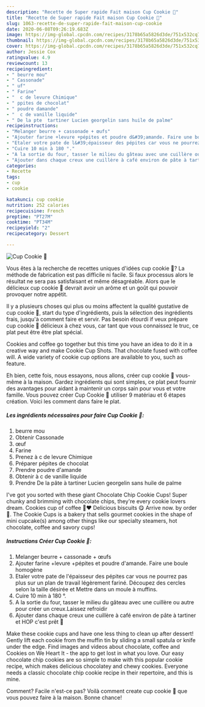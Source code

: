 ```yaml
---
description: "Recette de Super rapide Fait maison Cup Cookie 🍪"
title: "Recette de Super rapide Fait maison Cup Cookie 🍪"
slug: 1063-recette-de-super-rapide-fait-maison-cup-cookie
date: 2020-06-08T09:26:19.683Z
image: https://img-global.cpcdn.com/recipes/3178b65a5826d3de/751x532cq70/cup-cookie-🍪-photo-principale-de-la-recette.jpg
thumbnail: https://img-global.cpcdn.com/recipes/3178b65a5826d3de/751x532cq70/cup-cookie-🍪-photo-principale-de-la-recette.jpg
cover: https://img-global.cpcdn.com/recipes/3178b65a5826d3de/751x532cq70/cup-cookie-🍪-photo-principale-de-la-recette.jpg
author: Jessie Cox
ratingvalue: 4.9
reviewcount: 13
recipeingredient:
- " beurre mou"
- " Cassonade"
- " uf"
- " Farine"
- "  c de levure Chimique"
- " ppites de chocolat"
- " poudre damande"
- "  c de vanille liquide"
- " De la pte  tartiner Lucien georgelin sans huile de palme"
recipeinstructions:
- "Melanger beurre + cassonade + œufs"
- "Ajouter farine +levure +pépites et poudre d&#39;amande. Faire une boule homogène"
- "Etaler votre pate de l&#39;épaisseur des pépites car vous ne pourrez pas plus sur un plan de travail légèrement fariné. Découpez des cercles selon la taille désirée et Mettre dans un moule à muffins."
- "Cuire 10 min à 180 °."
- "A la sortie du four, tasser le milieu du gâteau avec une cuillère ou autre pour créer un creux.Laissez refroidir"
- "Ajouter dans chaque creux une cuillère à café environ de pâte à tartiner et HOP c&#39;est prêt 🤤"
categories:
- Recette
tags:
- cup
- cookie

katakunci: cup cookie 
nutrition: 252 calories
recipecuisine: French
preptime: "PT27M"
cooktime: "PT34M"
recipeyield: "2"
recipecategory: Dessert

---
```



![Cup Cookie 🍪](https://img-global.cpcdn.com/recipes/3178b65a5826d3de/751x532cq70/cup-cookie-🍪-photo-principale-de-la-recette.jpg)

Vous êtes à la recherche de recettes uniques d'idées cup cookie 🍪? La méthode de fabrication est pas difficile ni facile. Si faux processus alors le résultat ne sera pas satisfaisant et même désagréable. Alors que le délicieux cup cookie 🍪 devrait avoir un arôme et un goût qui pouvoir provoquer notre appétit.

Il y a plusieurs choses qui plus ou moins affectent la qualité gustative de cup cookie 🍪, start du type d'ingrédients, puis la sélection des ingrédients frais, jusqu'à comment faire et servir. Pas besoin étourdi if veux prépare cup cookie 🍪 délicieux à chez vous, car tant que vous connaissez le truc, ce plat peut être être plat spécial.

Cookies and coffee go together but this time you have an idea to do it in a creative way and make Cookie Cup Shots. That chocolate fused with coffee will. A wide variety of cookie cup options are available to you, such as feature.


Eh bien, cette fois, nous essayons, nous allons, créer cup cookie 🍪 vous-même à la maison. Gardez ingrédients qui sont simples, ce plat peut fournir des avantages pour aidant à maintenir un corps sain pour vous et votre famille. Vous pouvez créer Cup Cookie 🍪 utiliser 9 matériau et 6 étapes création. Voici les comment dans faire le plat.

<!--inarticleads1-->

##### Les ingrédients nécessaires pour faire Cup Cookie 🍪:

1.   beurre mou
1. Obtenir  Cassonade
1.   œuf
1.   Farine
1. Prenez  à c de levure Chimique
1. Préparer  pépites de chocolat
1. Prendre  poudre d&#39;amande
1. Obtenir  à c de vanille liquide
1. Prendre  De la pâte à tartiner Lucien georgelin sans huile de palme


I&#39;ve got you sorted with these giant Chocolate Chip Cookie Cups! Super chunky and brimming with chocolate chips, they&#39;re every cookie lovers dream. Cookies cup of coffee 🍪❤️ Delicious biscuits 😋 Arrive now. by order 💌. The Cookie Cups is a bakery that sells gourmet cookies in the shape of mini cupcake(s) among other things like our specialty steamers, hot chocolate, coffee and savory cups! 

<!--inarticleads2-->

##### Instructions Créer Cup Cookie 🍪:

1. Melanger beurre + cassonade + œufs
1. Ajouter farine +levure +pépites et poudre d&#39;amande. Faire une boule homogène
1. Etaler votre pate de l&#39;épaisseur des pépites car vous ne pourrez pas plus sur un plan de travail légèrement fariné. Découpez des cercles selon la taille désirée et Mettre dans un moule à muffins.
1. Cuire 10 min à 180 °.
1. A la sortie du four, tasser le milieu du gâteau avec une cuillère ou autre pour créer un creux.Laissez refroidir
1. Ajouter dans chaque creux une cuillère à café environ de pâte à tartiner et HOP c&#39;est prêt 🤤


Make these cookie cups and have one less thing to clean up after dessert! Gently lift each cookie from the muffin tin by sliding a small spatula or knife under the edge. Find images and videos about chocolate, coffee and Cookies on We Heart It - the app to get lost in what you love. Our easy chocolate chip cookies are so simple to make with this popular cookie recipe, which makes delicious chocolatey and chewy cookies. Everyone needs a classic chocolate chip cookie recipe in their repertoire, and this is mine. 


Comment? Facile n'est-ce pas? Voilà comment create cup cookie 🍪 que vous pouvez faire à la maison. Bonne chance!
